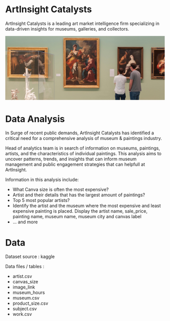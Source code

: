 
# ArtInsight Catalysts

ArtInsight Catalysts is a leading art market intelligence firm specializing in data-driven insights for museums, galleries, and collectors.


![Alt text](the_image.jpeg)


# Data Analysis

In Surge of recent public demands, ArtInsight Catalysts has identified a critical need for a comprehensive analysis of museum & paintings industry. 

Head of analytics team is in search of information on museums, paintings, artists, and the characteristics of individual paintings. This analysis aims to uncover patterns, trends, and insights that can inform museum management and public engagement strategies that can helpfull at ArtInsight.


Information in this analysis include:
- What Canva size is often the most expensive?
- Artist and their details that has the largest amount of paintings?
- Top 5 most popular artists?
- Identify the artist and the museum where the most expensive and least expensive painting is placed. Display the artist name, sale_price, painting name, museum name, museum city and canvas label
- ... and more


# Data

Dataset source : kaggle

Data files / tables :

- artist.csv
- canvas_size
- image_link
- museum_hours
- museum.csv
- product_size.csv
- subject.csv
- work.csv



